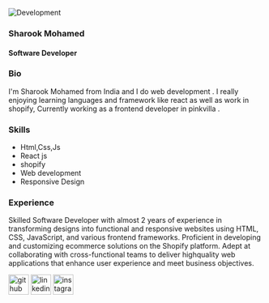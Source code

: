 ![Development](https://github.com/SharookMohamed/sharook-mohamed/blob/main/sharook-banner.png)
### Sharook Mohamed
#### Software Developer

### Bio
I'm Sharook Mohamed from India and I do web development . I really enjoying learning languages and framework like react as well as work in shopify, Currently working as a frontend developer in pinkvilla .


### Skills
- Html,Css,Js
- React js
- shopify
- Web development
- Responsive Design


### Experience
Skilled Software Developer with almost 2 years of experience in transforming designs into functional and responsive
websites using HTML, CSS, JavaScript, and various frontend frameworks. Proficient in developing and customizing ecommerce solutions on the Shopify platform. Adept at collaborating with cross-functional teams to deliver highquality web applications that enhance user experience and meet business objectives.



[<img src='https://cdn.jsdelivr.net/npm/simple-icons@3.0.1/icons/github.svg' alt='github' height='40'>](https://github.com/SharookMohamed)  [<img src='https://cdn.jsdelivr.net/npm/simple-icons@3.0.1/icons/linkedin.svg' alt='linkedin' height='40'>](https://www.linkedin.com/in/sharook-mohamed-941880224/)  [<img src='https://cdn.jsdelivr.net/npm/simple-icons@3.0.1/icons/instagram.svg' alt='instagram' height='40'>](https://www.instagram.com/srk_____/)  

